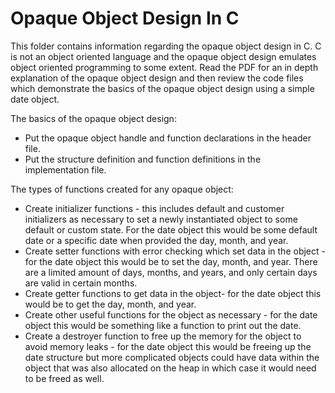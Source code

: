 # Opaque Object Design In C

This folder contains information regarding the opaque object design in C. C is not an object oriented language and the opaque object design emulates object oriented programming to some extent. Read the PDF for an in depth explanation of the opaque object design and then review the code files which demonstrate the basics of the opaque object design using a simple date object.

The basics of the opaque object design:
- Put the opaque object handle and function declarations in the header file.
- Put the structure definition and function definitions in the implementation file.

The types of functions created for any opaque object:
- Create initializer functions - this includes default and customer initializers as necessary to set a newly instantiated object to some default or custom state. For the date object this would be some default date or a specific date when provided the day, month, and year.
- Create setter functions with error checking which set data in the object - for the date object this would be to set the day, month, and year. There are a limited amount of days, months, and years, and only certain days are valid in certain months.
- Create getter functions to get data in the object- for the date object this would be to get the day, month, and year.
- Create other useful functions for the object as necessary - for the date object this would be something like a function to print out the date.
- Create a destroyer function to free up the memory for the object to avoid memory leaks - for the date object this would be freeing up the date structure but more complicated objects could have data within the object that was also allocated on the heap in which case it would need to be freed as well.
